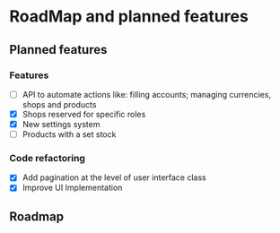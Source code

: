 # RoadMap and planned features

## Planned features

### Features
- [ ] API to automate actions like: filling accounts; managing currencies, shops and products 
- [x] Shops reserved for specific roles
- [x] New settings system
- [ ] Products with a set stock

### Code refactoring
- [x] Add pagination at the level of user interface class
- [x] Improve UI Implementation

## Roadmap
